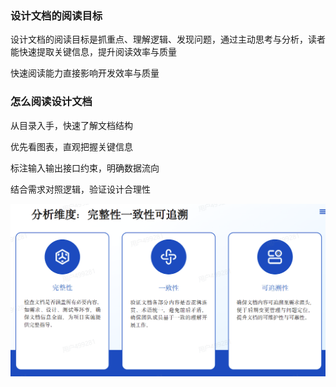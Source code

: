 ### 设计文档的阅读目标

设计文档的阅读目标是抓重点、理解逻辑、发现问题，通过主动思考与分析，读者能快速提取关键信息，提升阅读效率与质量

快速阅读能力直接影响开发效率与质量

### 怎么阅读设计文档

从目录入手，快速了解文档结构

优先看图表，直观把握关键信息

标注输入输出接口约束，明确数据流向

结合需求对照逻辑，验证设计合理性

![1757554684870](images/2025091102怎么读技术文档/1757554684870.png)
